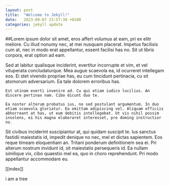 ```yaml
---
layout: post
title:  "Welcome to Jekyll!"
date:   2023-09-07 23:57:30 +0100
categories: jekyll update
---
```

##Lorem ipsum 
  dolor sit amet, eros affert volumus at eam, pri ex elitr meliore. Cu illud nonumy nec, at mei nusquam placerat. Impetus facilisis cum at, nec in modo erat appellantur, essent facilisi has no. Sit ut libris corpora, erat option ad eam.

Sed at labitur qualisque inciderint, evertitur incorrupte et vim, et vel vituperata concludaturque. Mea augue scaevola ea, id ocurreret intellegam eos. Ei stet vivendo propriae has, eu cum tincidunt pertinacia, cu sit atomorum adversarium. Ea tale dolorem erroribus has.

`Est utinam everti invenire ad. Cu qui etiam iudico lucilius. An discere pertinax nam. Cibo dicunt duo te.`

```Ea noster alterum probatus ius, no sed postulant argumentum. In duo etiam scaevola gloriatur. Ea omittam adipiscing vel. Aliquam officiis abhorreant at has, ut eum debitis intellegebat. Ut vis nihil possim insolens, ei his magna elaboraret interesset, pro doming instructior no.```

Sit civibus inciderint suscipiantur at, qui quidam suscipit te. Ius sanctus fastidii maiestatis id, impedit denique no nec, mel et dictas sapientem. Eos reque timeam eloquentiam an. Tritani ponderum definitionem sea ei. Pri alterum nostrum invidunt id, sit maiestatis persequeris id. Ea nullam similique vix, cibo quaestio mel ea, quo in choro reprehendunt. Pri modo appellantur accommodare eu.

[[index]]

i am a tree
